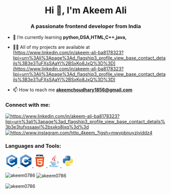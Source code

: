 <h1 align="center">Hi 👋, I'm Akeem Ali</h1>
<h3 align="center">A passionate frontend developer from India</h3>

- 🌱 I’m currently learning **python,DSA,HTML,C++,java,**

- 👨‍💻 All of my projects are available at [https://www.linkedin.com/in/akeem-ali-ba8178323?lipi=urn%3Ali%3Apage%3Ad_flagship3_profile_view_base_contact_details%3B3e3TuFXsSAaYi%2BSxKo8JxQ%3D%3D](https://www.linkedin.com/in/akeem-ali-ba8178323?lipi=urn%3Ali%3Apage%3Ad_flagship3_profile_view_base_contact_details%3B3e3TuFXsSAaYi%2BSxKo8JxQ%3D%3D)

- 📫 How to reach me **akeemchoudhary1856@gmail.com**

<h3 align="left">Connect with me:</h3>
<p align="left">
<a href="https://linkedin.com/in/https://www.linkedin.com/in/akeem-ali-ba8178323?lipi=urn%3ali%3apage%3ad_flagship3_profile_view_base_contact_details%3b3e3tufxssaayi%2bsxko8jxq%3d%3d" target="blank"><img align="center" src="https://raw.githubusercontent.com/rahuldkjain/github-profile-readme-generator/master/src/images/icons/Social/linked-in-alt.svg" alt="https://www.linkedin.com/in/akeem-ali-ba8178323?lipi=urn%3ali%3apage%3ad_flagship3_profile_view_base_contact_details%3b3e3tufxssaayi%2bsxko8jxq%3d%3d" height="30" width="40" /></a>
<a href="https://instagram.com/https://www.instagram.com/http_4keem_?igsh=mwvpbnuyzjviddz4" target="blank"><img align="center" src="https://raw.githubusercontent.com/rahuldkjain/github-profile-readme-generator/master/src/images/icons/Social/instagram.svg" alt="https://www.instagram.com/http_4keem_?igsh=mwvpbnuyzjviddz4" height="30" width="40" /></a>
</p>

<h3 align="left">Languages and Tools:</h3>
<p align="left"> <a href="https://www.cprogramming.com/" target="_blank" rel="noreferrer"> <img src="https://raw.githubusercontent.com/devicons/devicon/master/icons/c/c-original.svg" alt="c" width="40" height="40"/> </a> <a href="https://www.w3schools.com/cpp/" target="_blank" rel="noreferrer"> <img src="https://raw.githubusercontent.com/devicons/devicon/master/icons/cplusplus/cplusplus-original.svg" alt="cplusplus" width="40" height="40"/> </a> <a href="https://www.w3.org/html/" target="_blank" rel="noreferrer"> <img src="https://raw.githubusercontent.com/devicons/devicon/master/icons/html5/html5-original-wordmark.svg" alt="html5" width="40" height="40"/> </a> <a href="https://www.java.com" target="_blank" rel="noreferrer"> <img src="https://raw.githubusercontent.com/devicons/devicon/master/icons/java/java-original.svg" alt="java" width="40" height="40"/> </a> <a href="https://www.python.org" target="_blank" rel="noreferrer"> <img src="https://raw.githubusercontent.com/devicons/devicon/master/icons/python/python-original.svg" alt="python" width="40" height="40"/> </a> </p>

<p><img align="left" src="https://github-readme-stats.vercel.app/api/top-langs?username=akeem0786&show_icons=true&locale=en&layout=compact" alt="akeem0786" /></p>

<p>&nbsp;<img align="center" src="https://github-readme-stats.vercel.app/api?username=akeem0786&show_icons=true&locale=en" alt="akeem0786" /></p>

<p><img align="center" src="https://github-readme-streak-stats.herokuapp.com/?user=akeem0786&" alt="akeem0786" /></p>

